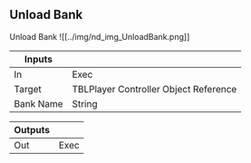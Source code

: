 ## Unload Bank
Unload Bank
![[../img/nd_img_UnloadBank.png]]

|Inputs||
|--|--|
| In | Exec |
| Target | TBLPlayer Controller Object Reference |
| Bank Name | String |

|Outputs||
|--|--|
| Out | Exec |
